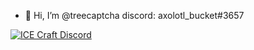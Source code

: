 - 👋 Hi, I’m @treecaptcha
discord: axolotl_bucket#3657

<a href="https://discord.gg/r6Fj7MWt2x">
         <img alt="ICE Craft Discord" src="https://discord.com/api/guilds/753805423110258768/widget.png">
</a>
<!---
treecaptcha/treecaptcha is a ✨ special ✨ repository because its `README.md` (this file) appears on your GitHub profile.
You can click the Preview link to take a look at your changes.
--->
